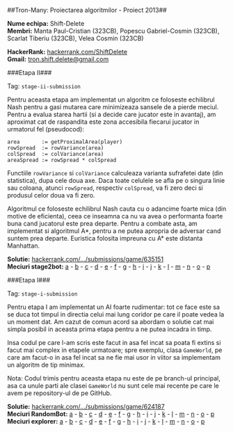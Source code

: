 ##Tron-Many: Proiectarea algoritmilor - Proiect 2013##

**Nume echipa:** Shift-Delete  
**Membri:** Manta Paul-Cristian (323CB), Popescu Gabriel-Cosmin (323CB),
Scarlat Tiberiu (323CB), Velea Cosmin (323CB) 

**HackerRank:** [hackerrank.com/ShiftDelete][1]  
**Gmail:** tron.shift.delete@gmail.com

###Etapa II###

Tag: `stage-ii-submission`

Pentru aceasta etapa am implementat un algoritm ce foloseste echilibrul 
Nash pentru a gasi mutarea care minimizeaza sansele de a pierde meciul. 
Pentru a evalua starea hartii (si a decide care jucator este in avantaj), 
am aproximat cat de raspandita este zona accesibila fiecarui jucator 
in urmatorul fel (pseudocod):

    area       := getProximalArea(player) 
    rowSpread  := rowVariance(area)
    colSpread  := colVariance(area)
    areaSpread := rowSpread * colSpread  

Functiile `rowVariance` si `colVariance` calculeaza  varianta sufrafetei 
date (din statistica), dupa cele doua axe. Daca  toate celulele 
se afla pe o singura linie sau coloana, atunci `rowSpread`, respectiv 
`colSpread`, va fi zero deci si produsul celor doua va fi zero.

Algoritmul ce foloseste echilibrul Nash cauta cu o adancime foarte mica 
(din motive de eficienta), ceea ce inseamna ca nu va avea o performanta 
foarte buna cand jucatorul este prea departe. Pentru a combate asta, am 
implementat si algoritmul A\*, pentru a ne putea apropria de adversar 
cand suntem prea departe. Euristica folosita impreuna cu A\* este 
distanta Manhattan.

**Solutie:** [hackerrank.com/.../submissions/game/635151][35]  
**Meciuri stage2bot:** [a][36] - [b][37] - [c][38] - [d][39] - [e][40] - 
[f][41] - [g][42] - [h][43] - [i][44] - [j][45] - [k][46] - [l][47] - 
[m][48] - [n][49] - [o][50] - [p][51]  


###Etapa I###

Tag: `stage-i-submission`

Pentru etapa I am implementat un AI foarte rudimentar: tot ce face este 
sa se duca tot timpul in directia celui mai lung coridor pe care il poate 
vedea la un moment dat. Am cazut de comun acord sa abordam o solutie cat 
mai simpla posibil in aceasta prima etapa pentru a ne putea incadra in 
timp.

Insa codul pe care l-am scris este facut in asa fel incat sa poata fi 
extins si facut mai complex in etapele urmatoare; spre exemplu, clasa 
`GameWorld`, pe care am facut-o in asa fel incat sa ne fie mai usor in 
viitor sa implementam un algoritm de tip minimax.

Nota: Codul trimis pentru aceasta etapa nu este de pe branch-ul 
principal, asa ca unule parti ale clasei `GameWorld` nu sunt cele mai 
recente pe care le avem pe repository-ul de pe GitHub.

**Solutie:** [hackerrank.com/.../submissions/game/624187][2]  
**Meciuri RandomBot:** [a][3] - [b][4] - [c][5] - [d][6] - [e][7] - 
[f][8] - [g][9] - [h][10] - [i][11] - [j][12] - [k][13] - [l][14] - 
[m][15] - [n][16] - [o][17] - [p][18]  
**Meciuri explorer:** [a][19] - [b][20] - [c][21] - [d][22] - [e][23] - 
[f][24] - [g][25] - [h][26] - [i][27] - [j][28] - [k][29] - [l][30] - 
[m][31] - [n][32] - [o][33] - [p][34] 

 [1]: https://www.hackerrank.com/ShiftDelete
 [2]: https://www.hackerrank.com/contests/bucharest-tron/submissions/game/624187
 [3]: https://www.hackerrank.com/showgame/2134081
 [4]: https://www.hackerrank.com/showgame/2134056
 [5]: https://www.hackerrank.com/showgame/2134061
 [6]: https://www.hackerrank.com/showgame/2134068
 [7]: https://www.hackerrank.com/showgame/2134058
 [8]: https://www.hackerrank.com/showgame/2134068
 [9]: https://www.hackerrank.com/showgame/2134063
 [10]: https://www.hackerrank.com/showgame/2134064
 [11]: https://www.hackerrank.com/showgame/2134071
 [12]: https://www.hackerrank.com/showgame/2134072
 [13]: https://www.hackerrank.com/showgame/2134075
 [14]: https://www.hackerrank.com/showgame/2134077
 [15]: https://www.hackerrank.com/showgame/2134080
 [16]: https://www.hackerrank.com/showgame/2134084
 [17]: https://www.hackerrank.com/showgame/2134086
 [18]: https://www.hackerrank.com/showgame/2134087
 [19]: https://www.hackerrank.com/showgame/2134107
 [20]: https://www.hackerrank.com/showgame/2134107
 [21]: https://www.hackerrank.com/showgame/2134111
 [22]: https://www.hackerrank.com/showgame/2134113
 [23]: https://www.hackerrank.com/showgame/2134115
 [24]: https://www.hackerrank.com/showgame/2134117
 [25]: https://www.hackerrank.com/showgame/2134119
 [26]: https://www.hackerrank.com/showgame/2134127
 [27]: https://www.hackerrank.com/showgame/2134129
 [28]: https://www.hackerrank.com/showgame/2134131
 [29]: https://www.hackerrank.com/showgame/2134133
 [30]: https://www.hackerrank.com/showgame/2134135
 [31]: https://www.hackerrank.com/showgame/2134138
 [32]: https://www.hackerrank.com/showgame/2134140
 [33]: https://www.hackerrank.com/showgame/2134143
 [34]: https://www.hackerrank.com/showgame/2134145
 [35]: https://www.hackerrank.com/contests/bucharest-tron/submissions/game/635151
 [36]: https://www.hackerrank.com/showgame/2301194
 [37]: https://www.hackerrank.com/showgame/2301195
 [38]: https://www.hackerrank.com/showgame/2301196
 [39]: https://www.hackerrank.com/showgame/2301197
 [40]: https://www.hackerrank.com/showgame/2301198
 [41]: https://www.hackerrank.com/showgame/2301199
 [42]: https://www.hackerrank.com/showgame/2301200
 [43]: https://www.hackerrank.com/showgame/2301201
 [44]: https://www.hackerrank.com/showgame/2301202
 [45]: https://www.hackerrank.com/showgame/2301203
 [46]: https://www.hackerrank.com/showgame/2301204
 [47]: https://www.hackerrank.com/showgame/2301205
 [48]: https://www.hackerrank.com/showgame/2301206
 [49]: https://www.hackerrank.com/showgame/2301207
 [50]: https://www.hackerrank.com/showgame/2301208
 [51]: https://www.hackerrank.com/showgame/2301209
